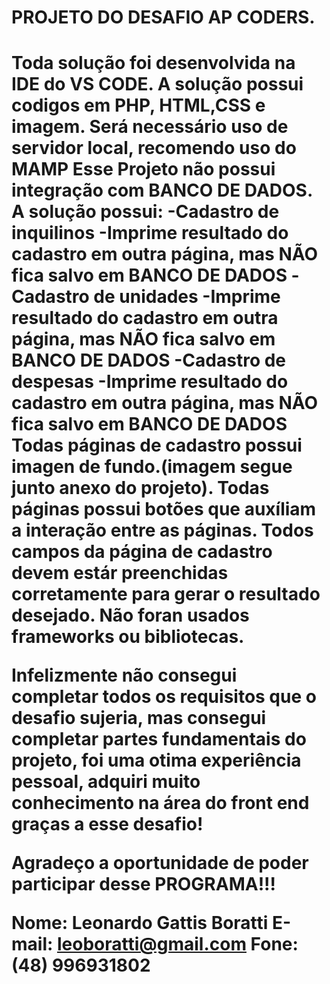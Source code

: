 <h1>PROJETO DO DESAFIO AP CODERS.<h1>
<p>
Toda solução foi desenvolvida na IDE do VS CODE. 
A solução possui codigos em PHP, HTML,CSS e imagem.
Será necessário uso de servidor local, recomendo uso do MAMP
Esse Projeto não possui integração com BANCO DE DADOS.
A solução possui:
-Cadastro de inquilinos
    -Imprime resultado do cadastro em outra página, mas NÃO fica salvo em BANCO DE DADOS 
-Cadastro de unidades 
    -Imprime resultado do cadastro em outra página, mas NÃO fica salvo em BANCO DE DADOS 
-Cadastro de despesas 
    -Imprime resultado do cadastro em outra página, mas NÃO fica salvo em BANCO DE DADOS 
Todas páginas de cadastro possui imagen de fundo.(imagem segue junto anexo do projeto).
Todas páginas possui botões que auxíliam a interação entre as páginas.
Todos campos da página de cadastro devem estár preenchidas corretamente para gerar o resultado desejado.
Não foran usados frameworks ou bibliotecas.

Infelizmente não consegui completar todos os requisitos que o desafio sujeria, mas consegui completar partes fundamentais do projeto, foi uma otima experiência pessoal, adquiri muito conhecimento na área do front end graças a esse desafio!

Agradeço a oportunidade de poder participar desse PROGRAMA!!!

Nome: Leonardo Gattis Boratti
E-mail: leoboratti@gmail.com
Fone: (48) 996931802
<p>
